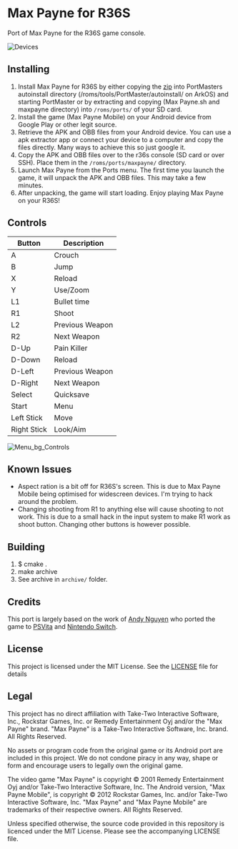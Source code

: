 # Max Payne for R36S

Port of Max Payne for the R36S game console.

![Devices](https://github.com/user-attachments/assets/541a65db-31b9-483f-a5dd-63b76a830da8)


## Installing

1. Install Max Payne for R36S by either copying the [zip](https://github.com/orktes/max_r36s/releases/latest/download/maxpayne_arm64.zip) into PortMasters autoinstall directory (/roms/tools/PortMaster/autoinstall/ on ArkOS) and starting PortMaster or by extracting and copying (Max Payne.sh and maxpayne directory) into `/roms/ports/` of your SD card.
2. Install the game (Max Payne Mobile) on your Android device from Google Play or other legit source.
3. Retrieve the APK and OBB files from your Android device. You can use a apk extractor app or connect your device to a computer and copy the files directly. Many ways to achieve this so just google it.
4. Copy the APK and OBB files over to the r36s console (SD card or over SSH). Place them in the `/roms/ports/maxpayne/` directory.
5. Launch Max Payne from the Ports menu. The first time you launch the game, it will unpack the APK and OBB files. This may take a few minutes.
6. After unpacking, the game will start loading. Enjoy playing Max Payne on your R36S!

## Controls

| Button     | Description      |
|------------|------------------|
| A          | Crouch           |
| B          | Jump             |
| X          | Reload           |
| Y          | Use/Zoom         |
| L1         | Bullet time      |
| R1         | Shoot            |
| L2         | Previous Weapon  |
| R2         | Next Weapon      |
| D-Up       | Pain Killer      |
| D-Down     | Reload           |
| D-Left     | Previous Weapon  |
| D-Right    | Next Weapon      |
| Select     | Quicksave        |
| Start      | Menu             |
| Left Stick | Move             |
| Right Stick| Look/Aim         |

![Menu_bg_Controls](https://github.com/user-attachments/assets/717616df-078f-4770-b343-6cc4269e16fb)

## Known Issues
- Aspect ration is a bit off for R36S's screen. This is due to Max Payne Mobile being optimised for widescreen devices. I'm trying to hack around the problem.
- Changing shooting from R1 to anything else will cause shooting to not work. This is due to a small hack in the input system to make R1 work as shoot button. Changing other buttons is however possible. 

## Building
1. $ cmake .
2. make archive
3. See archive in `archive/` folder.

## Credits

This port is largely based on the work of [Andy Nguyen](https://github.com/fgsfdsfgs) who ported the game to [PSVita](https://github.com/fgsfdsfgs/max_vita) and [Nintendo Switch](https://github.com/fgsfdsfgs/max_nx).

## License
This project is licensed under the MIT License. See the [LICENSE](LICENSE) file for details

## Legal

This project has no direct affiliation with Take-Two Interactive Software, Inc., Rockstar Games, Inc. or Remedy Entertainment Oyj and/or the "Max Payne" brand. "Max Payne" is a Take-Two Interactive Software, Inc. brand. All Rights Reserved.

No assets or program code from the original game or its Android port are included in this project. We do not condone piracy in any way, shape or form and encourage users to legally own the original game.

The video game "Max Payne" is copyright © 2001 Remedy Entertainment Oyj and/or Take-Two Interactive Software, Inc. The Android version, "Max Payne Mobile", is copyright © 2012 Rockstar Games, Inc. and/or Take-Two Interactive Software, Inc. "Max Payne" and "Max Payne Mobile" are trademarks of their respective owners. All Rights Reserved.

Unless specified otherwise, the source code provided in this repository is licenced under the MIT License. Please see the accompanying LICENSE file.

